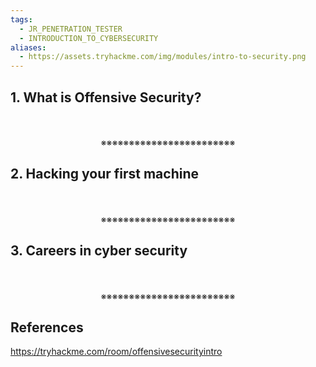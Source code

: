 ```yaml
---
tags:
  - JR_PENETRATION_TESTER
  - INTRODUCTION_TO_CYBERSECURITY
aliases:
  - https://assets.tryhackme.com/img/modules/intro-to-security.png
---
```

## 1. What is Offensive Security?
<div align="center">
<br>
<br>
※※※※※※※※※※※※※※※※※※※※※※※※
<br>
</div>
<!-- PAGE BREAK -->
<div style="page-break-after: always;"></div>

## 2. Hacking your first machine
<div align="center">
<br>
<br>
※※※※※※※※※※※※※※※※※※※※※※※※
<br>
</div>
<!-- PAGE BREAK -->
<div style="page-break-after: always;"></div>

## 3. Careers in cyber security
<div align="center">
<br>
<br>
※※※※※※※※※※※※※※※※※※※※※※※※
<br>
</div>
<!-- PAGE BREAK -->
<div style="page-break-after: always;"></div>

## References

https://tryhackme.com/room/offensivesecurityintro